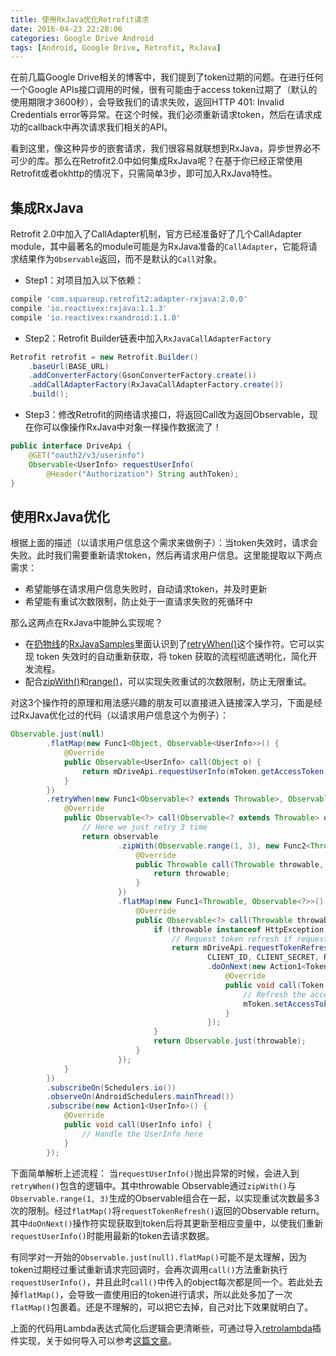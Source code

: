 ```yaml
---
title: 使用RxJava优化Retrofit请求
date: 2016-04-23 22:28:06
categories: Google Drive Android
tags: [Android, Google Drive, Retrofit, RxJava]
---
```


在前几篇Google Drive相关的博客中，我们提到了token过期的问题。在进行任何一个Google APIs接口调用的时候，很有可能由于access token过期了（默认的使用期限才3600秒），会导致我们的请求失败，返回HTTP 401: Invalid Credentials error等异常。在这个时候，我们必须重新请求token，然后在请求成功的callback中再次请求我们相关的API。

看到这里，像这种异步的嵌套请求，我们很容易就联想到RxJava，异步世界必不可少的库。那么在Retrofit2.0中如何集成RxJava呢？在基于你已经正常使用Retrofit或者okhttp的情况下，只需简单3步，即可加入RxJava特性。

## 集成RxJava
Retrofit 2.0中加入了CallAdapter机制，官方已经准备好了几个CallAdapter module，其中最著名的module可能是为RxJava准备的`CallAdapter`，它能将请求结果作为`Observable`返回，而不是默认的`Call`对象。

- Step1：对项目加入以下依赖：
```gradle
compile 'com.squareup.retrofit2:adapter-rxjava:2.0.0'
compile 'io.reactivex:rxjava:1.1.3'
compile 'io.reactivex:rxandroid:1.1.0'
```

- Step2：Retrofit Builder链表中加入`RxJavaCallAdapterFactory`
```java
Retrofit retrofit = new Retrofit.Builder()
    .baseUrl(BASE_URL)
    .addConverterFactory(GsonConverterFactory.create())
    .addCallAdapterFactory(RxJavaCallAdapterFactory.create())
    .build();
```

- Step3：修改Retrofit的网络请求接口，将返回Call改为返回Observable，现在你可以像操作RxJava中对象一样操作数据流了！
```java
public interface DriveApi {
    @GET("oauth2/v3/userinfo")
    Observable<UserInfo> requestUserInfo(
        @Header("Authorization") String authToken);
}
```

## 使用RxJava优化
根据上面的描述（以请求用户信息这个需求来做例子）：当token失效时，请求会失败。此时我们需要重新请求token，然后再请求用户信息。这里能提取以下两点需求：

- 希望能够在请求用户信息失败时，自动请求token，并及时更新
- 希望能有重试次数限制，防止处于一直请求失败的死循环中

那么这两点在RxJava中能肿么实现呢？

- 在[扔物线][1]的[RxJavaSamples][2]里面认识到了[retryWhen()][3]这个操作符。它可以实现 token 失效时的自动重新获取，将 token 获取的流程彻底透明化，简化开发流程。
- 配合[zipWith()][4]和[range()][5]，可以实现失败重试的次数限制，防止无限重试。

对这3个操作符的原理和用法感兴趣的朋友可以直接进入链接深入学习，下面是经过RxJava优化过的代码（以请求用户信息这个为例子）：
```java
Observable.just(null)
        .flatMap(new Func1<Object, Observable<UserInfo>>() {
            @Override
            public Observable<UserInfo> call(Object o) {
                return mDriveApi.requestUserInfo(mToken.getAccessToken());
            }
        })
        .retryWhen(new Func1<Observable<? extends Throwable>, Observable<?>>() {
            @Override
            public Observable<?> call(Observable<? extends Throwable> observable) {
                // Here we just retry 3 time
                return observable
                        .zipWith(Observable.range(1, 3), new Func2<Throwable, Integer, Throwable>() {
                            @Override
                            public Throwable call(Throwable throwable, Integer integer) {
                                return throwable;
                            }
                        })
                        .flatMap(new Func1<Throwable, Observable<?>>() {
                            @Override
                            public Observable<?> call(Throwable throwable) {
                                if (throwable instanceof HttpException) {
                                    // Request token refresh if request UserInfo fail
                                    return mDriveApi.requestTokenRefresh(mToken.getRefreshToken(),
                                            CLIENT_ID, CLIENT_SECRET, REFRESH_TOKEN)
                                            .doOnNext(new Action1<Token>() {
                                                @Override
                                                public void call(Token token) {
                                                    // Refresh the access token when get success
                                                    mToken.setAccessToken(token.getAccessToken());
                                                }
                                            });
                                }
                                return Observable.just(throwable);
                            }
                        });
            }
        })
        .subscribeOn(Schedulers.io())
        .observeOn(AndroidSchedulers.mainThread())
        .subscribe(new Action1<UserInfo>() {
            @Override
            public void call(UserInfo info) {
                // Handle the UserInfo here
            }
        });
```

下面简单解析上述流程：
当`requestUserInfo()`抛出异常的时候，会进入到`retryWhen()`包含的逻辑中。其中throwable Observable通过`zipWith()`与`Observable.range(1, 3)`生成的Observable组合在一起，以实现重试次数最多3次的限制。经过`flatMap()`将`requestTokenRefresh()`返回的Observable return。其中`doOnNext()`操作符实现获取到token后将其更新至相应变量中，以使我们重新`requestUserInfo()`时能用最新的token去请求数据。

有同学对一开始的`Observable.just(null).flatMap()`可能不是太理解，因为token过期经过重试重新请求完回调时，会再次调用`call()`方法重新执行`requestUserInfo()`，并且此时`call()`中传入的object每次都是同一个。若此处去掉`flatMap()`，会导致一直使用旧的token进行请求，所以此处多加了一次`flatMap()`包裹着。还是不理解的，可以把它去掉，自己对比下效果就明白了。

上面的代码用Lambda表达式简化后逻辑会更清晰些，可通过导入[retrolambda][6]插件实现，关于如何导入可以参考[这篇文章][7]。


[1]: http://weibo.com/rengwuxian
[2]: https://github.com/rengwuxian/RxJavaSamples
[3]: http://reactivex.io/documentation/operators/retry.html
[4]: http://reactivex.io/documentation/operators/zip.html
[5]: http://reactivex.io/documentation/operators/range.html
[6]: https://github.com/evant/gradle-retrolambda
[7]: https://codezjx.github.io/2016/05/05/android-retrolambda/
